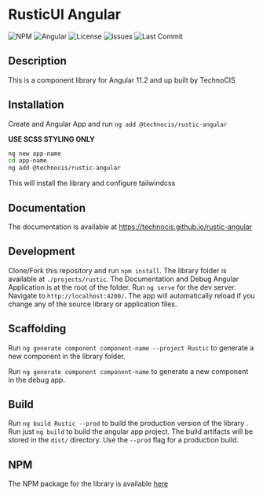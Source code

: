 # RusticUI Angular

![NPM](https://img.shields.io/npm/v/@technocis/rustic-angular?color=blue)
![Angular](https://img.shields.io/badge/angular->=11.2-red)
![License](https://img.shields.io/npm/l/@technocis/rustic-angular)
![Issues](https://img.shields.io/github/issues/technocis/rustic-angular)
![Last Commit](https://img.shields.io/github/last-commit/technocis/rustic-angular/dev)

## Description

This is a component library for Angular 11.2 and up built by TechnoCIS

## Installation

Create and Angular App and run `ng add @technocis/rustic-angular`

**USE SCSS STYLING ONLY**

```bash
ng new app-name
cd app-name
ng add @technocis/rustic-angular
```

This will install the library and configure tailwindcss

## Documentation

The documentation is available at https://technocis.github.io/rustic-angular

## Development

Clone/Fork this repository and run `npm install`. The library folder is available at `./projects/rustic`. The Documentation and Debug Angular Application is at the root of the folder. Run `ng serve` for the dev server. Navigate to `http://localhost:4200/`. The app will automatically reload if you change any of the source library or application files.

## Scaffolding

Run `ng generate component component-name --project Rustic` to generate a new component in the library folder.

Run `ng generate component component-name` to generate a new component in the debug app.

## Build

Run `ng build Rustic --prod` to build the production version of the library . Run just `ng build` to build the angular app project. The build artifacts will be stored in the `dist/` directory. Use the `--prod` flag for a production build.

## NPM

The NPM package for the library is available [here](https://www.npmjs.com/package/@technocis/rustic-angular)

